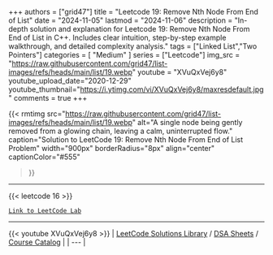 
+++
authors = ["grid47"]
title = "Leetcode 19: Remove Nth Node From End of List"
date = "2024-11-05"
lastmod = "2024-11-06"
description = "In-depth solution and explanation for Leetcode 19: Remove Nth Node From End of List in C++. Includes clear intuition, step-by-step example walkthrough, and detailed complexity analysis."
tags = ["Linked List","Two Pointers"]
categories = [
    "Medium"
]
series = ["Leetcode"]
img_src = "https://raw.githubusercontent.com/grid47/list-images/refs/heads/main/list/19.webp"
youtube = "XVuQxVej6y8"
youtube_upload_date="2020-12-29"
youtube_thumbnail="https://i.ytimg.com/vi/XVuQxVej6y8/maxresdefault.jpg"
comments = true
+++


{{< rmtimg 
    src="https://raw.githubusercontent.com/grid47/list-images/refs/heads/main/list/19.webp" 
    alt="A single node being gently removed from a glowing chain, leaving a calm, uninterrupted flow."
    caption="Solution to LeetCode 19: Remove Nth Node From End of List Problem"
    width="900px"
    borderRadius="8px"
    align="center" 
    captionColor="#555"
>}}
---
{{< leetcode 16 >}}

[`Link to LeetCode Lab`](https://leetcode.com/problems/remove-nth-node-from-end-of-list/description/)

---
{{< youtube XVuQxVej6y8 >}}
| [LeetCode Solutions Library](https://grid47.xyz/leetcode/) / [DSA Sheets](https://grid47.xyz/sheets/) / [Course Catalog](https://grid47.xyz/courses/) |
| --- |
